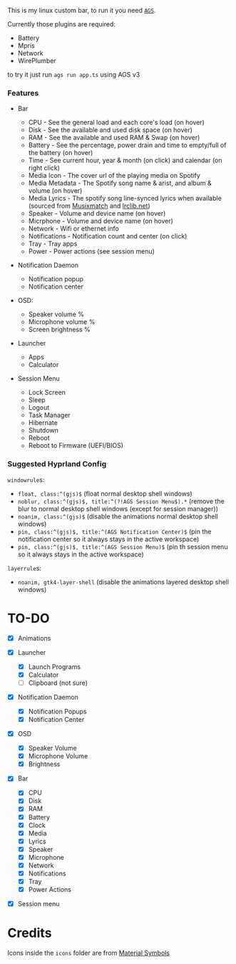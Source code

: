 This is my linux custom bar, to run it you need [`AGS`](https://github.com/aylur/ags/tree/v3).

Currently those plugins are required:
- Battery
- Mpris
- Network
- WirePlumber

to try it just run `ags run app.ts` using AGS v3

### Features

- Bar
    - CPU - See the general load and each core's load (on hover)
    - Disk - See the available and used disk space (on hover)
    - RAM - See the available and used RAM & Swap (on hover)
    - Battery - See the percentage, power drain and time to empty/full of the battery (on hover)
    - Time - See current hour, year & month (on click) and calendar (on right click)
    - Media Icon - The cover url of the playing media on Spotify
    - Media Metadata - The Spotify song name & arist, and album & volume (on hover)
    - Media Lyrics - The spotify song line-synced lyrics when available (sourced from [Musixmatch](https://musixmatch.com) and [lrclib.net](https://lrclib.net))
    - Speaker - Volume and device name (on hover)
    - Micrphone - Volume and device name (on hover)
    - Network - Wifi or ethernet info
    - Notifications - Notification count and center (on click)
    - Tray - Tray apps
    - Power - Power actions (see session menu)

- Notification Daemon
    - Notification popup
    - Notification center

- OSD:
    - Speaker volume %
    - Microphone volume %
    - Screen brightness %

- Launcher
    - Apps
    - Calculator

- Session Menu
    - Lock Screen
    - Sleep
    - Logout
    - Task Manager
    - Hibernate
    - Shutdown
    - Reboot
    - Reboot to Firmware (UEFI/BIOS)

### Suggested Hyprland Config

`windowrule`s:
- `float, class:^(gjs)$` (float normal desktop shell windows)
- `noblur, class:^(gjs)$, title:^(?!AGS Session Menu$).*` (remove the blur to normal desktop shell windows (except for session manager))
- `noanim, class:^(gjs)$` (disable the animations normal desktop shell windows)
- `pin, class:^(gjs)$, title:^(AGS Notification Center)$` (pin the notification center so it always stays in the active workspace)
- `pin, class:^(gjs)$, title:^(AGS Session Menu)$` (pin th session menu so it always stays in the active workspace)

`layerrule`s:
- `noanim, gtk4-layer-shell` (disable the animations layered desktop shell windows)

# TO-DO

- [x] Animations

- [x] Launcher
    - [x] Launch Programs
    - [x] Calculator
    - [ ] Clipboard (not sure)
- [x] Notification Daemon
    - [x] Notification Popups
    - [x] Notification Center
- [x] OSD
    - [x] Speaker Volume
    - [x] Microphone Volume
    - [x] Brightness
- [x] Bar
    - [x] CPU
    - [x] Disk
    - [x] RAM
    - [x] Battery
    - [x] Clock
    - [x] Media
    - [x] Lyrics
    - [x] Speaker
    - [x] Microphone
    - [x] Network
    - [x] Notifications
    - [x] Tray
    - [x] Power Actions
- [x] Session menu

# Credits

Icons inside the `icons` folder are from [Material Symbols](https://fonts.google.com/icons?icon.size=24&icon.color=%23e3e3e3&icon.set=Material+Symbols&icon.style=Rounded)